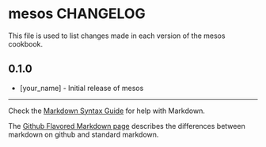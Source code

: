 # mesos CHANGELOG

This file is used to list changes made in each version of the mesos cookbook.

## 0.1.0
- [your_name] - Initial release of mesos

- - -
Check the [Markdown Syntax Guide](http://daringfireball.net/projects/markdown/syntax) for help with Markdown.

The [Github Flavored Markdown page](http://github.github.com/github-flavored-markdown/) describes the differences between markdown on github and standard markdown.
